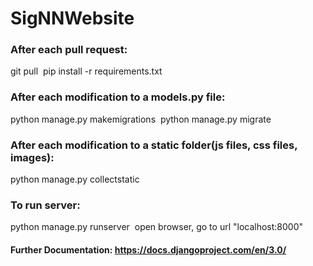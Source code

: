 # SigNNWebsite

### After each pull request:
git pull&nbsp;
pip install -r requirements.txt&nbsp;

### After each modification to a models.py file:
python manage.py makemigrations&nbsp;
python manage.py migrate&nbsp;

### After each modification to a static folder(js files, css files, images):
python manage.py collectstatic

### To run server:
python manage.py runserver&nbsp;
open browser, go to url "localhost:8000"&nbsp;

#### Further Documentation: https://docs.djangoproject.com/en/3.0/

